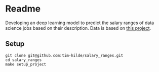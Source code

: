 # Readme
Developing an deep learning model to predict the salary ranges of data science jobs based on their description. Data is based on [this project](https://www.github.com/tim-hilde/Data-Science-Jobs).

## Setup
```
git clone git@github.com:tim-hilde/salary_ranges.git
cd salary_ranges
make setup_project
```
